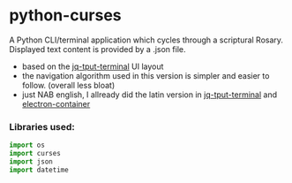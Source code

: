 # python-curses 

A Python CLI/terminal application which cycles through a scriptural Rosary. 
Displayed text content is  provided by a .json file.

* based on the [jq-tput-terminal](https://github.com/mezcel/jq-tput-terminal) UI layout
* the navigation algorithm used in this version is simpler and easier to follow. (overall less bloat)
* just NAB english, I allready did the latin version in [jq-tput-terminal](https://github.com/mezcel/jq-tput-terminal) and [electron-container](https://github.com/mezcel/electron-container)

### Libraries used:

```py
import os
import curses
import json
import datetime
```